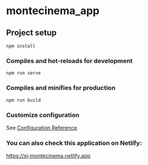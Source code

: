 # montecinema_app

## Project setup
```
npm install
```

### Compiles and hot-reloads for development
```
npm run serve
```

### Compiles and minifies for production
```
npm run build
```

### Customize configuration
See [Configuration Reference](https://cli.vuejs.org/config/).

### You can also check this application on Netlify:
https://sj-montecinema.netlify.app
